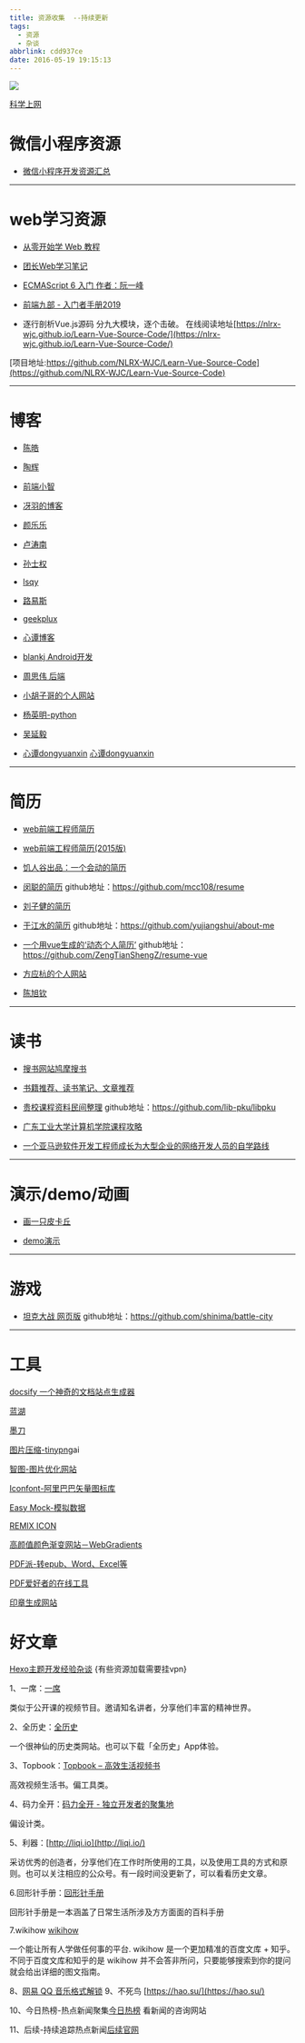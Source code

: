 ```yaml
---
title: 资源收集  --持续更新
tags:
  - 资源
  - 杂谈
abbrlink: cdd937ce
date: 2016-05-19 19:15:13
---
```




![](/assets/blogImg/gaolu.png)


[科学上网](https://haoel.github.io/)

# 微信小程序资源

- [微信小程序开发资源汇总](https://github.com/nanwangjkl/awesome-wechat-weapp) 

----

# web学习资源

- [从零开始学 Web 教程](https://daotin.github.io/)

<!--more-->

- [团长Web学习笔记](https://github.com/qianguyihao/Web)

- [ECMAScript 6 入门 作者：阮一峰](http://es6.ruanyifeng.com/)

- [前端九部 - 入门者手册2019](https://www.yuque.com/fe9/basic)

- 逐行剖析Vue.js源码 分九大模块，逐个击破。 在线阅读地址[https://nlrx-wjc.github.io/Learn-Vue-Source-Code/](https://nlrx-wjc.github.io/Learn-Vue-Source-Code/)

[项目地址:https://github.com/NLRX-WJC/Learn-Vue-Source-Code](https://github.com/NLRX-WJC/Learn-Vue-Source-Code)

----

# 博客

- [陈皓](https://coolshell.cn/)

- [陶辉](http://www.taohui.pub/)

- [前端小智](https://github.com/qq449245884/xiaozhi)

- [冴羽的博客](https://github.com/mqyqingfeng/Blog)

- [颜乐乐](https://github.com/yanlele/node-index)

- [卢涛南](https://lutaonan.com/)

- [孙士权](https://imsun.net/)
- [lsqy](https://blog.lsqy.space/)
- [路易斯](http://louiszhai.github.io/)
- [geekplux](https://geekplux.com/)
- [心谭博客](https://xin-tan.com/)

- [blankj  Android开发](https://blankj.com/)
- [周思伟  后端](https://zhousiwei.gitee.io/)

- [小胡子哥的个人网站](https://www.barretlee.com/)
- [杨英明-python](http://yangyingming.com/)
- [吴延毅](http://yanyiwu.com/)
- [心谭dongyuanxin](https://xin-tan.com) [心谭dongyuanxin](https://xxoo521.com/)
----

# 简历

- [web前端工程师简历](http://www.flqin.com/)

- [web前端工程师简历(2015版)](http://www.flqin.com/2015/)

- [饥人谷出品：一个会动的简历](https://jirengu-inc.github.io/animating-resume/public/)

- [闵聪的简历](https://resume.congm.in/)   github地址：https://github.com/mcc108/resume

- [刘子健的简历](https://resume.lxxyx.cn/)

- [于江水的简历](http://yujiangshui.github.io/about-me/)  github地址：https://github.com/yujiangshui/about-me

- [一个用vue生成的‘动态个人简历’](https://zengtianshengz.github.io/blog/resume-vue/)  github地址：https://github.com/ZengTianShengZ/resume-vue

- [方应杭的个人网站](https://fangyinghang.com/)

- [陈旭钦](https://brenner8023.github.io/fe-demo/vue-resume/index.html#/)

----

# 读书

- [搜书网站鸠摩搜书](https://www.jiumodiary.com/)

- [书籍推荐、读书笔记、文章推荐](https://github.com/qianguyihao/Books)

- [贵校课程资料民间整理](https://lib-pku.github.io/)   github地址：https://github.com/lib-pku/libpku

- [广东工业大学计算机学院课程攻略](https://brenner8023.github.io/gdut-course/)

- [一个亚马逊软件开发工程师成长为大型企业的网络开发人员的自学路线](https://github.com/jwasham/coding-interview-university/blob/master/translations/README-cn.md)

----

# 演示/demo/动画

- [画一只皮卡丘](https://fangyinghang.com/make-a-pikachu/)

- [demo演示](https://gdufedu.github.io/)


----

# 游戏
- [坦克大战 网页版](https://battle-city.js.org/#/) github地址：https://github.com/shinima/battle-city

----

# 工具

[docsify  一个神奇的文档站点生成器](https://docsify.js.org/#/)

[蓝湖](https://lanhuapp.com/)

[墨刀](https://modao.cc)

[图片压缩-tinypng](https://tinypng.com/)ai

[智图-图片优化网站](https://zhitu.isux.us/)

[Iconfont-阿里巴巴矢量图标库](https://www.iconfont.cn/)

[Easy Mock-模拟数据](https://www.easy-mock.com/)

[REMIX ICON](https://remixicon.com/)

[高颜值颜色渐变网站－WebGradients](https://webgradients.com/)

[PDF派-转epub、Word、Excel等](https://www.pdfpai.com/)

[PDF爱好者的在线工具](https://www.ilovepdf.com/zh-cn)

[印章生成网站](https://www.gaitubao.com/yinzhang/)

# 好文章

[Hexo主题开发经验杂谈](https://molunerfinn.com/make-a-hexo-theme/#%E5%89%8D%E8%A8%80)  {有些资源加载需要挂vpn}


1、一席：[一席](https://yixi.tv/)

类似于公开课的视频节目。邀请知名讲者，分享他们丰富的精神世界。

2、全历史：[全历史](https://www.allhistory.com/)

一个很神仙的历史类网站。也可以下载「全历史」App体验。

3、Topbook：[Topbook – 高效生活视频书](https://topbook.cc/overview)

高效视频生活书。偏工具类。

4、码力全开：[码力全开 - 独立开发者的聚集地](https://www.maliquankai.com/)

偏设计类。

5、利器：[http://liqi.io](http://liqi.io/)

采访优秀的创造者，分享他们在工作时所使用的工具，以及使用工具的方式和原则。也可以关注相应的公众号。有一段时间没更新了，可以看看历史文章。

6.回形针手册：[回形针手册](https://www.ipaperclip.net/)

回形针手册是一本涵盖了日常生活所涉及方方面面的百科手册

7.wikihow [wikihow](https://zh.wikihow.com)

一个能让所有人学做任何事的平台.
wikihow 是一个更加精准的百度文库 + 知乎。 不同于百度文库和知乎的是 wikihow 并不会答非所问，只要能够搜索到你的提问就会给出详细的图文指南。

8、[网易 QQ 音乐格式解锁](https://tool.ixarea.com/music/)
9、不死鸟 [https://hao.su/](https://hao.su/)

10、今日热榜-热点新闻聚集[今日热榜](https://tophub.today/)
看新闻的咨询网站

11、后续-持续追踪热点新闻[后续官网](https://houxu.app/)